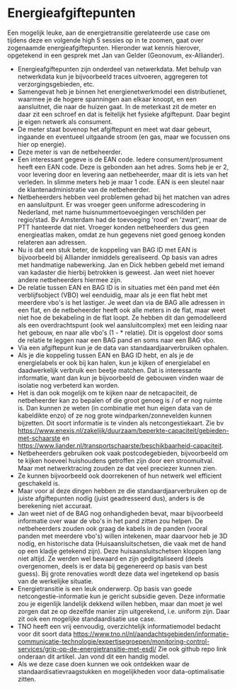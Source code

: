 # Energieafgiftepunten

Een mogelijk leuke, aan de energietransitie gerelateerde use case om tijdens deze en volgende high 5 sessies op in te zoomen, gaat over zogenaamde energieafgiftepunten. Hieronder wat kennis hierover, opgetekend in een gesprek met Jan van Gelder (Geonovum, ex-Alliander). 

- Energieafgiftepunten zijn onderdeel van netwerkdata. Met behulp van netwerkdata kun je bijvoorbeeld  traces uitvoeren, aggregeren tot verzorgingsgebieden, etc.
- Samengevat heb je binnen het energienetwerkmodel een distributienet, waarmee je de hogere spanningen aan elkaar knoopt, en een aansluitnet, die naar de huizen gaat. In de meterkast zit de meter en daar zit een schroef en dat is feitelijk het fysieke afgiftepunt. Daar begint je eigen netwerk als consument. 
- De meter staat bovenop het afgiftepunt en meet wat daar gebeurt, ingaande en eventueel uitgaande stroom (en gas, maar we focussen ons hier op energie).
- Deze meter is van de netbeheerder. 
- Een interessant gegeve is de EAN code. Iedere consument/prosument heeft een EAN code. Deze is gebonden aan het adres. Soms heb je er 2, voor levering door en levering aan netbeheerder, maar dit is iets van het verleden. In slimme meters heb je maar 1 code. EAN is een sleutel naar de klantenadministratie van de netbeheerder. 
- Netbeheerders hebben veel problemen gehad bij het matchen van adres en aansluitpunt. Er was vroeger geen uniforme adrescodering in Nederland, met name huisnummertoevoegingen verschilden per regio/stad. Bv Amsterdam had de toevoeging 'rood' en 'zwart', maar de PTT hanteerde dat niet. Vroeger konden netbeheerders dus geen energieatlas maken, omdat ze hun gegevens niet goed genoeg konden relateren aan adressen. 
- Nu is dat een stuk beter, de koppeling van BAG ID met EAN is bijvoorbeeld bij Alliander inmiddels gerealiseerd. Op basis van adres met handmatige nabewerking. Jan en Dick hebben gebeld met iemand van kadaster die hierbij betrokken is geweest. Jan weet niet hoever andere netbeheerders hiermee zijn. 
- De relatie tussen EAN en BAG ID is in situaties met één pand met één verblijfsobject (VBO) wel eenduidig, maar als je een flat hebt met meerdere vbo's is het lastiger. Je weet dan via de BAG alle adressen in een flat, en de netbeheerder heeft ook alle meters in de flat, maar weet niet hoe de bekabeling in de flat loopt. Ze hebben dit dan gemodelleerd als een overdrachtspunt (ook wel aansluitcomplex) met een leiding naar het gebouw, en naar alle vbo's (1 - * relatie). Dit is opgelost door soms de relatie te leggen naar een BAG pand en soms naar een BAG vbo. 
- Via een afgiftepunt kun je de data van standaardjaarverbruiken ophalen. 
- Als je die koppeling tussen EAN en BAG ID hebt, en als je de energielabels er ook bij kan halen, kun je kijken of energielabel en daadwerkelijk verbruik een beetje matchen. Dat is interessante informatie, want dan kun je bijvoorbeeld de gebouwen vinden waar de isolatie nog verbeterd kan worden.
- Het is dan ook mogelijk om te kijken naar de netcapaciteit, de netbeheerder kan zo bepalen of die groot genoeg is / of er nog ruimte is. Dan kunnen ze weten (in combinatie met hun eigen data van de kabeldikte enzo) of ze nog grote windparken/zonnevelden kunnen bijzetten. Dit soort informatie is te vinden als netcongestiekaart. Zie bv https://www.enexis.nl/zakelijk/duurzaam/beperkte-capaciteit/gebieden-met-schaarste en https://www.liander.nl/transportschaarste/beschikbaarheid-capaciteit. 
- Netbeheerders gebruiken ook vaak postcodegebieden, bijvoorbeeld om te kijken hoeveel huishoudens getroffen zijn door een stroomuitval. Maar met netwerktracing zouden ze dat veel preciezer kunnen zien. 
- Ze kunnen bijvoorbeeld ook doorrekenen of hun netwerk wel efficient geschakeld is. 
- Maar voor al deze dingen hebben ze die standaardjaarverbruiken op de juiste afgiftepunten nodig (juist geadresseerd dus), anders is de berekening niet accuraat. 
- Jan weet niet of de BAG nog onhandigheden bevat, maar bijvoorbeeld informatie over waar de vbo's in het pand zitten zou helpen. De netbeheerders zouden ook graag de kabels in de panden (vooral panden met meerdere vbo's) willen intekenen, maar daarvoor heb je 3D nodig, en historische data (Huisaansluitschetsen, die vaak met de hand op een kladje getekend zijn). Deze huisaansluitschetsen kloppen lang niet altijd. Ze werden wel bewaard en zijn gedigitaliseerd (deels overgenomen, deels is er data bij gegenereerd op basis van best guess). Bij grote renovaties wordt deze data wel ingetekend op basis van de werkelijke situatie. 
- Energietransitie is een leuk onderwerp. Op basis van goede netcongestie-informatie kun je gericht subsidie geven. Deze informatie zou je eigenlijk landelijk dekkend willen hebben, maar dan moet je wel zorgen dat ze op dezelfde manier zijn uitgerekend, i.e. uniform zijn. Daar zit ook een mogelijke standaardisatie use case.
- TNO heeft een vrij eenvoudig, overzichtelijk informatiemodel bedacht voor dit soort data https://www.tno.nl/nl/aandachtsgebieden/informatie-communicatie-technologie/expertisegroepen/monitoring-control-services/grip-op-de-energietransitie-met-esdl/ Zie ook github repo link onderaan dit artikel. Jan vond dit een handig model.
- Als we deze case doen kunnen we ook ontdekken waar de standaardisatievraagstukken en mogelijkheden voor data-optimalisatie zitten. 
